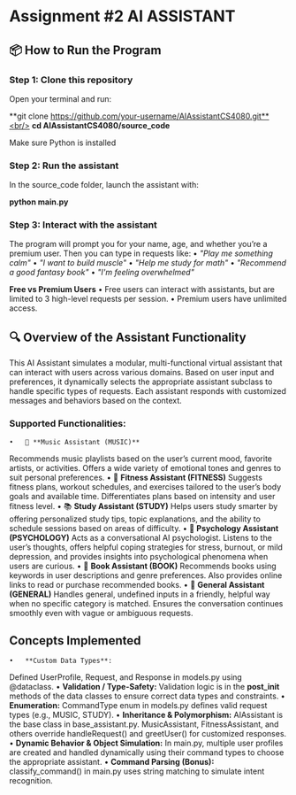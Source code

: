 # Assignment #2 AI ASSISTANT

## 📦 How to Run the Program

### Step 1: Clone this repository
Open your terminal and run:

**git clone https://github.com/your-username/AIAssistantCS4080.git**<br/>
**cd AIAssistantCS4080/source_code**

Make sure Python is installed

### Step 2: Run the assistant
In the source_code folder, launch the assistant with:

**python main.py**

### Step 3: Interact with the assistant
The program will prompt you for your name, age, and whether you’re a premium user.
Then you can type in requests like:
	•	_"Play me something calm"_
	•	_"I want to build muscle"_
	•	_"Help me study for math"_
	•	_"Recommend a good fantasy book"_
	•	_"I'm feeling overwhelmed"_

**Free vs Premium Users**
	•	Free users can interact with assistants, but are limited to 3 high-level requests per session.
	•	Premium users have unlimited access.

## 🔍 Overview of the Assistant Functionality

This AI Assistant simulates a modular, multi-functional virtual assistant that can interact with users across various domains. Based on user input and preferences, it dynamically selects the appropriate assistant subclass to handle specific types of requests. Each assistant responds with customized messages and behaviors based on the context.

### Supported Functionalities:
	•	🎵 **Music Assistant (MUSIC)**
Recommends music playlists based on the user’s current mood, favorite artists, or activities. Offers a wide variety of emotional tones and genres to suit personal preferences.
	•	💪 **Fitness Assistant (FITNESS)**
Suggests fitness plans, workout schedules, and exercises tailored to the user’s body goals and available time. Differentiates plans based on intensity and user fitness level.
	•	📚 **Study Assistant (STUDY)**
Helps users study smarter by offering personalized study tips, topic explanations, and the ability to schedule sessions based on areas of difficulty.
	•	🧠 **Psychology Assistant (PSYCHOLOGY)**
Acts as a conversational AI psychologist. Listens to the user’s thoughts, offers helpful coping strategies for stress, burnout, or mild depression, and provides insights into psychological phenomena when users are curious.
	•	📖 **Book Assistant (BOOK)**
Recommends books using keywords in user descriptions and genre preferences. Also provides online links to read or purchase recommended books.
	•	💬 **General Assistant (GENERAL)**
Handles general, undefined inputs in a friendly, helpful way when no specific category is matched. Ensures the conversation continues smoothly even with vague or ambiguous requests.

## Concepts Implemented
	•	**Custom Data Types**:
Defined UserProfile, Request, and Response in models.py using @dataclass.
	•	**Validation / Type-Safety:**
Validation logic is in the __post_init__ methods of the data classes to ensure correct data types and constraints.
	•	**Enumeration:**
CommandType enum in models.py defines valid request types (e.g., MUSIC, STUDY).
	•	**Inheritance & Polymorphism:**
AIAssistant is the base class in base_assistant.py.
MusicAssistant, FitnessAssistant, and others override handleRequest() and greetUser() for customized responses.
	•	**Dynamic Behavior & Object Simulation:**
In main.py, multiple user profiles are created and handled dynamically using their command types to choose the appropriate assistant.
	•	**Command Parsing (Bonus):**
classify_command() in main.py uses string matching to simulate intent recognition.
